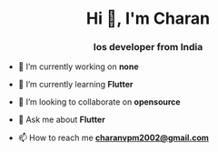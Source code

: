 <h1 align="center">Hi 👋, I'm Charan</h1>
<h3 align="center">Ios developer from India</h3>

- 🔭 I’m currently working on **none**

- 🌱 I’m currently learning **Flutter**

- 👯 I’m looking to collaborate on **opensource**

- 💬 Ask me about **Flutter**

- 📫 How to reach me **charanvpm2002@gmail.com**
